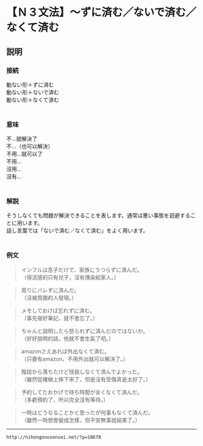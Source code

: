 # 【Ｎ３文法】～ずに済む／ないで済む／なくて済む


## 説明

### 接続

動ない形＋ずに済む  
動ない形＋ないで済む  
動ない形＋なくて済む  
　

### 意味

不…就解決了  
不…（也可以解決）  
不用…就可以了  
不用…  
沒用…  
沒有…  
　

### 解説

そうしなくても問題が解決できることを表します。通常は悪い事態を迴避することに用います。  
話し言葉では「ないで済む／なくて済む」をよく用います。  
　

### 例文

>インフルは息子だけで、家族にうつらずに済んだ。  
>（得流感的只有兒子，沒有傳染給家人。）
 
>周りにバレずに済んだ。  
>（沒被周圍的人發現。）
 
>メモしておけば忘れずに済む。  
>（事先做好筆記，就不會忘了。）
 
>ちゃんと説明したら怒られずに済んだのではないか。  
>（好好說明的話，他就不會生氣了吧。）
 
>amazonさえあれば外出なくて済む。  
>（只要有amazon，不用外出就可以解決了。）
 
>階段から落ちたけど怪我しなくて済んでよかった。  
>（雖然從樓梯上摔下來了，但是沒有受傷真是太好了。）
 
>予約してたおかげで待ち時間が全くなくて済んだ。  
>（多虧預約了，所以完全沒有等待。）
 
>一時はどうなることかと思ったが何事もなくて済んだ。  
>（雖然一時想會變成怎樣，但平安無事就結束了。）

---
`http://nihongonosensei.net/?p=18678`